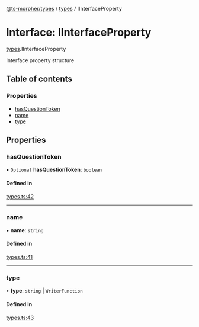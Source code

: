 [@ts-morpher/types](../README.md) / [types](../modules/types.md) / IInterfaceProperty

# Interface: IInterfaceProperty

[types](../modules/types.md).IInterfaceProperty

Interface property structure

## Table of contents

### Properties

- [hasQuestionToken](types.IInterfaceProperty.md#hasquestiontoken)
- [name](types.IInterfaceProperty.md#name)
- [type](types.IInterfaceProperty.md#type)

## Properties

### hasQuestionToken

• `Optional` **hasQuestionToken**: `boolean`

#### Defined in

[types.ts:42](https://github.com/linbudu599/morpher/blob/2a43a9a/packages/types/src/types.ts#L42)

___

### name

• **name**: `string`

#### Defined in

[types.ts:41](https://github.com/linbudu599/morpher/blob/2a43a9a/packages/types/src/types.ts#L41)

___

### type

• **type**: `string` \| `WriterFunction`

#### Defined in

[types.ts:43](https://github.com/linbudu599/morpher/blob/2a43a9a/packages/types/src/types.ts#L43)
